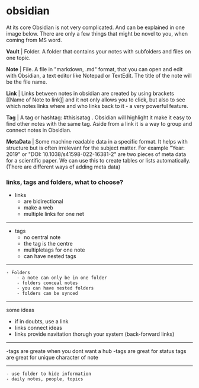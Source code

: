

# obsidian 

At its core Obsidian is not very complicated. And can be explained in one image below. There are only a few things that might be novel to you, when coming from MS word.

**Vault** | Folder. A folder that contains your notes with subfolders and files on one topic.

**Note** | File. A file in "markdown, .md" format, that you can open and edit with Obsidian, a text editor like Notepad or TextEdit. The title of the note will be the file name.

**Link** | Links between notes in obsidian are created by using brackets [[Name of Note to link]] and it not only allows you to click, but also to see which notes links where and who links back to it - a very powerful feature.

**Tag** | A tag or hashtag: #thisisatag . Obsidian will highlight it make it easy to find other notes with the same tag. Aside from a link it is a way to group and connect notes in Obsidian.

**MetaData** | Some machine readable data in a specific format. It helps with structure but is often irrelevant for the subject matter. For example "Year: 2019" or "DOI: 10.1038/s41598-022-16381-2" are two pieces of meta data for a scientific paper. We can use this to create tables or lists automatically. (There are different ways of adding meta data)


### links, tags and folders, what to choose?

- links
	- are bidirectional
	- make a web
	- multiple links for one net

---

- tags
	- no central note
	- the tag is the centre
	- multipletags for one note
	- can have nested tags
---

	- Folders
		- a note can only be in one folder
		- folders conceal notes
		- you can have nested folders
		- folders can be synced

---

some ideas
- if in doubts, use a link
- links connect ideas
- links provide navitation thorugh your system (back-forward links)
---
-tags are greate when you dont want a hub
-tags are great for status
tags are great for unique character of note

---

	- use folder to hide information
	- daily notes, people, topics